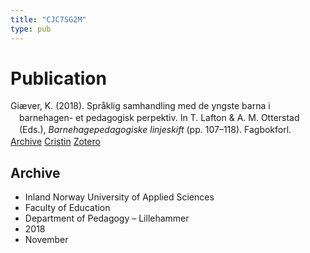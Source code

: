 ```yaml
---
title: "CJC7SG2M"
type: pub
---
```

<h1>Publication</h1>
<article id="csl-bib-container-CJC7SG2M" class="csl-bib-container">
  <div class="csl-bib-body" style="line-height: 1.35; padding-left: 1em; text-indent:-1em;">
  <div class="csl-entry">Gi&#xE6;ver, K. (2018). Spr&#xE5;klig samhandling med de yngste barna i barnehagen- et pedagogisk perpektiv. In T. Lafton &amp; A. M. Otterstad (Eds.), <i>Barnehagepedagogiske linjeskift</i> (pp. 107&#x2013;118). Fagbokforl.</div>
</div>
  <div class="csl-bib-buttons">
    <a href="#taxonomy-article-CJC7SG2M" class="csl-bib-button">Archive</a>
    <a href alt="Cristin URL" class="csl-bib-button">Cristin</a>
    <a href alt="Zotero URL" class="csl-bib-button">Zotero</a>
  </div>
  <div id="csl-bib-meta-container-CJC7SG2M"></div>
</article>
<div id="csl-bib-meta-CJC7SG2M" class="csl-bib-meta">
  <article id="taxonomy-article-CJC7SG2M" class="taxonomy-article">
    <h1>Archive</h1>
    <ul>
      <li>Inland Norway University of Applied Sciences</li>
      <li>Faculty of Education</li>
      <li>Department of Pedagogy – Lillehammer</li>
      <li>2018</li>
      <li>November</li>
    </ul>
  </article>
</div>

